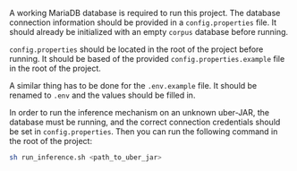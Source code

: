 A working MariaDB database is required to run this project. The database connection information should be provided in a `config.properties` file. It should already be initialized with an empty `corpus` database before running.

`config.properties` should be located in the root of the project before running. It should be based of the provided `config.properties.example` file in the root of the project.

A similar thing has to be done for the `.env.example` file. It should be renamed to `.env` and the values should be filled in.

In order to run the inference mechanism on an unknown uber-JAR, the database must be running, and the correct connection credentials should be set in `config.properties`. Then you can run the following command in the root of the project:

```bash
sh run_inference.sh <path_to_uber_jar>
```